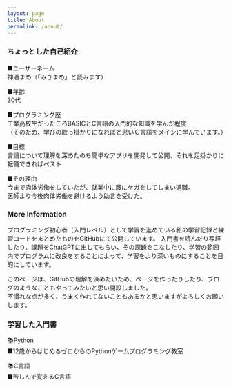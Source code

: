 ```yaml
---
layout: page
title: About
permalink: /about/
---
```


### ちょっとした自己紹介

■ユーザーネーム  
神酒まめ（「みきまめ」と読みます）

■年齢  
30代

■プログラミング歴  
工業高校生だったころBASICとC言語の入門的な知識を学んだ程度  
（そのため、学びの取っ掛かりになればと思いＣ言語をメインに学んでいます。）

■目標  
言語について理解を深めたのち簡単なアプリを開発して公開、それを足掛かりに転職できればベスト

■その理由  
今まで肉体労働をしていたが、就業中に腰にケガをしてしまい退職。  
医師より今後肉体労働を避けるよう助言を受けた。

  
### More Information

プログラミング初心者（入門レベル）として学習を進めている私の学習記録と練習コードをまとめたものをGitHubにて公開しています。
入門書を読んだり写経したり、課題をChatGPTに出してもらい、その課題をこなしたり、学習の範囲内でプログラムに改良をすることによって、学習をより深いものにすることを目的にしています。

このページは、GitHubの理解を深めたいため、ページを作ったりしたり、ブログのようなこともやってみたいと思い開設しました。  
不慣れな点が多く、うまく作れてないこともあるかと思いますがよろしくお願いします。

  
### 学習した入門書

📚Python  
■12歳からはじめるゼロからのPythonゲームプログラミング教室

📚C言語  
■苦しんで覚えるC言語
